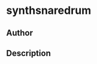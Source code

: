 # synthsnaredrum

## Author

<!-- Insert Your Name Here -->

## Description

<!-- Describe your example here -->
